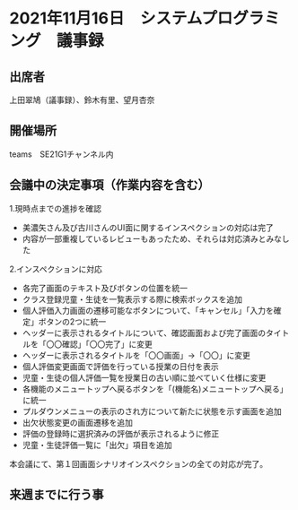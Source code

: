 # 2021年11月16日　システムプログラミング　議事録

## 出席者
上田翠鳩（議事録）、鈴木有里、望月杏奈

## 開催場所
teams　SE21G1チャンネル内

## 会議中の決定事項（作業内容を含む）

1.現時点までの進捗を確認
 - 美濃矢さん及び古川さんのUI面に関するインスペクションの対応は完了
 - 内容が一部重複しているレビューもあったため、それらは対応済みとみなした

2.インスペクションに対応

   - 各完了画面のテキスト及びボタンの位置を統一
   - クラス登録児童・生徒を一覧表示する際に検索ボックスを追加
   - 個人評価入力画面の遷移可能なボタンについて、「キャンセル」「入力を確定」ボタンの2つに統一
   - ヘッダーに表示されるタイトルについて、確認画面および完了画面のタイトルを「〇〇確認」「〇〇完了」に変更
   - ヘッダーに表示されるタイトルを「〇〇画面」→「〇〇」に変更
   - 個人評価変更画面で評価を行っている授業の日付を表示
   - 児童・生徒の個人評価一覧を授業日の古い順に並べていく仕様に変更
   - 各機能のメニュートップへ戻るボタンを「(機能名)メニュートップへ戻る」に統一
   - プルダウンメニューの表示のされ方について新たに状態を示す画面を追加
  - 出欠状態変更の画面遷移を追加
   - 評価の登録時に選択済みの評価が表示されるように修正
   - 児童・生徒評価一覧に「出欠」項目を追加

本会議にて、第１回画面シナリオインスペクションの全ての対応が完了。

## 来週までに行う事
